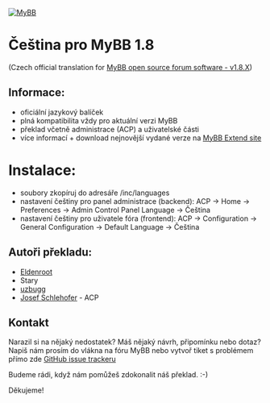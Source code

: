 [![MyBB](https://raw.github.com/mybb/mybb/feature/images/logo.png "MyBB")](https://mybb.com "MyBB")

# Čeština pro MyBB 1.8 
(Czech official translation for [MyBB open source forum software - v1.8.X](https://mybb.com/))

## Informace:
- oficiální jazykový balíček
- plná kompatibilita vždy pro aktuální verzi MyBB
- překlad včetně administrace (ACP) a uživatelské části
- více informací + download nejnovější vydané verze na [MyBB Extend site](https://community.mybb.com/mods.php?action=view&pid=280)

# Instalace:
- soubory zkopíruj do adresáře /inc/languages
- nastavení češtiny pro panel administrace (backend): ACP -> Home -> Preferences -> Admin Control Panel Language -> Čeština
- nastavení češtiny pro uživatele fóra (frontend): ACP -> Configuration -> General Configuration -> Default Language -> Čeština

## Autoři překladu:
- [Eldenroot](https://github.com/Cu8eeeR)
- Stary
- [uzbugg](https://github.com/uzbugg)
- [Josef Schlehofer](https://github.com/bkpepe) - ACP

## Kontakt
Narazil si na nějaký nedostatek? Máš nějaký návrh, připomínku nebo dotaz? Napiš nám prosím do vlákna na fóru MyBB nebo vytvoř tiket s problémem přímo zde [GitHub issue trackeru](https://github.com/Cu8eeeR/MyBB_CZE-translation-1.8.x/issues)

Budeme rádi, když nám pomůžeš zdokonalit náš překlad. :-)

Děkujeme!